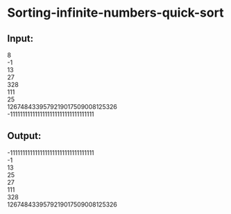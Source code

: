# Sorting-infinite-numbers-quick-sort
<h2>Input:</h2>
8<br/>
-1<br/>
13<br/>
27<br/>
328<br/>
111<br/>
25<br/>
1267484339579219017509008125326<br/>
-1111111111111111111111111111111111<br/>

<h2>Output:</h2>
-1111111111111111111111111111111111<br/>
-1<br/>
13<br/>
25<br/>
27<br/>
111<br/>
328<br/>
1267484339579219017509008125326<br/>
